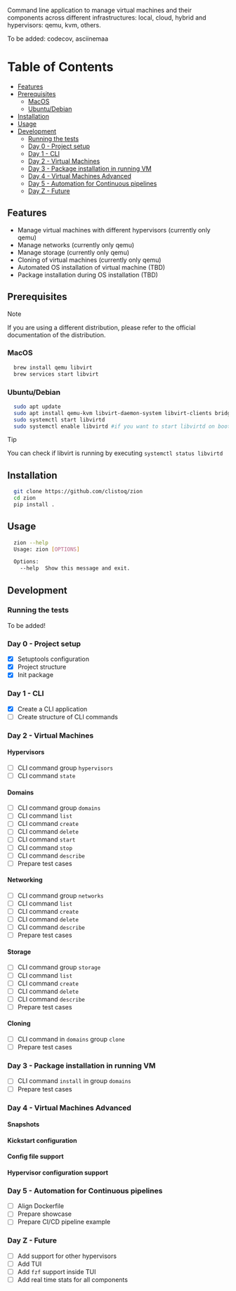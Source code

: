 Command line application to manage virtual machines and their components across different infrastructures: local, cloud,
hybrid and hypervisors: qemu, kvm, others.

To be added: codecov, asciinemaa

Table of Contents
=================

* [Features](#features)
* [Prerequisites](#prerequisites)
  * [MacOS](#macos)
  * [Ubuntu/Debian](#ubuntu-debian)
* [Installation](#installation)
* [Usage](#usage)
* [Development](#development)
  * [Running the tests](#running-the-tests)
  * [Day 0 - Project setup](#day-0---project-setup)
  * [Day 1 - CLI](#day-1---cli)
  * [Day 2 - Virtual Machines](#day-2---virtual-machines)
  * [Day 3 - Package installation in running VM](#day-3---package-installation-in-running-vm)
  * [Day 4 - Virtual Machines Advanced](#day-4---virtual-machines-advanced)
  * [Day 5 - Automation for Continuous pipelines](#day-5---automation-for-continuous-pipelines)
  * [Day Z - Future](#day-z---future)

## Features

* Manage virtual machines with different hypervisors (currently only qemu)
* Manage networks (currently only qemu)
* Manage storage (currently only qemu)
* Cloning of virtual machines (currently only qemu)
* Automated OS installation of virtual machine (TBD)
* Package installation during OS installation (TBD)

## Prerequisites

> [!NOTE]
> If you are using a different distribution, please refer to the official documentation of the distribution.

### MacOS

```bash
  brew install qemu libvirt
  brew services start libvirt
```
### Ubuntu/Debian

```bash
  sudo apt update
  sudo apt install qemu-kvm libvirt-daemon-system libvirt-clients bridge-utils
  sudo systemctl start libvirtd
  sudo systemctl enable libvirtd #if you want to start libvirtd on boot (not necessary)
```
> [!TIP]
> You can check if libvirt is running by executing `systemctl status libvirtd`

## Installation

```bash
  git clone https://github.com/clistoq/zion
  cd zion
  pip install .
```

## Usage

```bash
  zion --help
  Usage: zion [OPTIONS]

  Options:
    --help  Show this message and exit.
```

## Development

### Running the tests

To be added!

### Day 0 - Project setup

- [x] Setuptools configuration
- [x] Project structure
- [x] Init package

### Day 1 - CLI

- [x] Create a CLI application
- [ ] Create structure of CLI commands

### Day 2 - Virtual Machines

#### Hypervisors

- [ ] CLI command group `hypervisors`
- [ ] CLI command `state`

#### Domains

- [ ] CLI command group `domains`
- [ ] CLI command `list`
- [ ] CLI command `create`
- [ ] CLI command `delete`
- [ ] CLI command `start`
- [ ] CLI command `stop`
- [ ] CLI command `describe`
- [ ] Prepare test cases

#### Networking

- [ ] CLI command group `networks`
- [ ] CLI command `list`
- [ ] CLI command `create`
- [ ] CLI command `delete`
- [ ] CLI command `describe`
- [ ] Prepare test cases

#### Storage

- [ ] CLI command group `storage`
- [ ] CLI command `list`
- [ ] CLI command `create`
- [ ] CLI command `delete`
- [ ] CLI command `describe`
- [ ] Prepare test cases

#### Cloning

- [ ] CLI command in `domains` group `clone`
- [ ] Prepare test cases

### Day 3 - Package installation in running VM

- [ ] CLI command `install` in group `domains`
- [ ] Prepare test cases

### Day 4 - Virtual Machines Advanced

#### Snapshots

#### Kickstart configuration

#### Config file support

#### Hypervisor configuration support

### Day 5 - Automation for Continuous pipelines

- [ ] Align Dockerfile
- [ ] Prepare showcase
- [ ] Prepare CI/CD pipeline example

### Day Z - Future

- [ ] Add support for other hypervisors
- [ ] Add TUI
- [ ] Add `fzf` support inside TUI
- [ ] Add real time stats for all components

